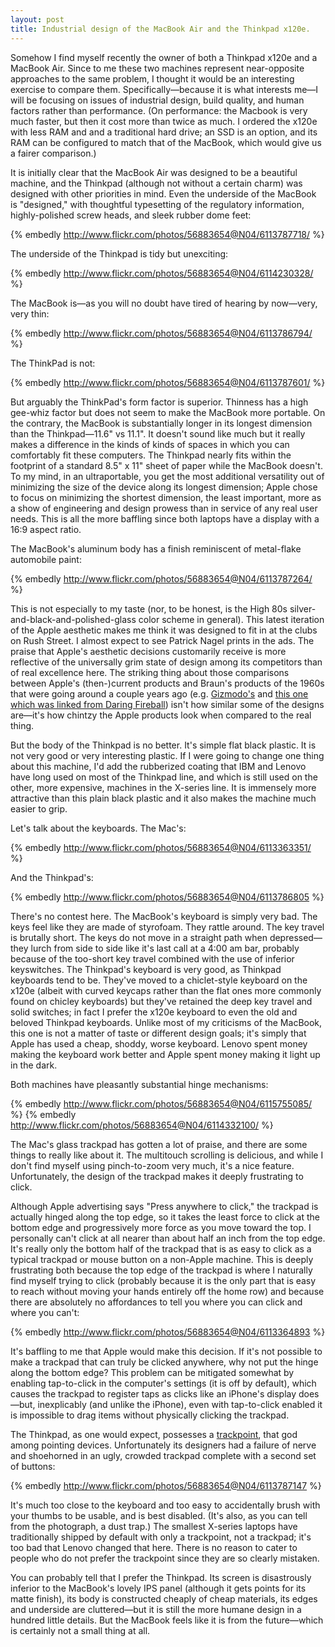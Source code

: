 ```yaml
---
layout: post
title: Industrial design of the MacBook Air and the Thinkpad x120e.
---
```


Somehow I find myself recently the owner of both a Thinkpad x120e and a MacBook Air. Since to me these two machines represent near-opposite approaches to the same problem, I thought it would be an interesting exercise to compare them. Specifically&mdash;because it is what interests me&mdash;I will be focusing on issues of industrial design, build quality, and human factors rather than performance. (On performance: the Macbook is very much faster, but then it cost more than twice as much. I ordered the x120e with less RAM and and a traditional hard drive; an SSD is an option, and its RAM can be configured to match that of the MacBook, which would give us a fairer comparison.)

It is initially clear that the MacBook Air was designed to be a beautiful machine, and the Thinkpad (although not without a certain charm) was designed with other priorities in mind. Even the underside of the MacBook is "designed," with thoughtful typesetting of the regulatory information, highly-polished screw heads, and sleek rubber dome feet:

{% embedly http://www.flickr.com/photos/56883654@N04/6113787718/ %}

The underside of the Thinkpad is tidy but unexciting:

{% embedly http://www.flickr.com/photos/56883654@N04/6114230328/ %}

The MacBook is&mdash;as you will no doubt have tired of hearing by now&mdash;very, very thin:

{% embedly http://www.flickr.com/photos/56883654@N04/6113786794/ %}

The ThinkPad is not:

{% embedly http://www.flickr.com/photos/56883654@N04/6113787601/ %}

But arguably the ThinkPad's form factor is superior. Thinness has a high gee-whiz factor but does not seem to make the MacBook more portable. On the contrary, the MacBook is substantially longer in its longest dimension than the Thinkpad&mdash;11.6" vs 11.1". It doesn't sound like much but it really makes a difference in the kinds of kinds of spaces in which you can comfortably fit these computers. The Thinkpad nearly fits within the footprint of a standard 8.5" x 11" sheet of paper while the MacBook doesn't. To my mind, in an ultraportable, you get the most additional versatility out of minimizing the size of the device along its longest dimension; Apple chose to focus on minimizing the shortest dimension, the least important, more as a show of engineering and design prowess than in service of any real user needs. This is all the more baffling since both laptops have a display with a 16:9 aspect ratio.

The MacBook's aluminum body has a finish reminiscent of metal-flake automobile paint:

{% embedly http://www.flickr.com/photos/56883654@N04/6113787264/ %}

This is not especially to my taste (nor, to be honest, is the High 80s silver-and-black-and-polished-glass color scheme in general). This latest iteration of the Apple aesthetic makes me think it was designed to fit in at the clubs on Rush Street. I almost expect to see Patrick Nagel prints in the ads. The praise that Apple's aesthetic decisions customarily receive is more reflective of the universally grim state of design among its competitors than of real excellence here. The striking thing about those comparisons between Apple's (then-)current products and Braun's products of the 1960s that were going around a couple years ago (e.g. <a href="http://gizmodo.com/343641/1960s-braun-products-hold-the-secrets-to-apples-future">Gizmodo's</a> and <a href="http://spiekermann.com/en/braun-apple/">this one which was linked from Daring Fireball</a>) isn't how similar some of the designs are&mdash;it's how chintzy the Apple products look when compared to the real thing.

But the body of the Thinkpad is no better. It's simple flat black plastic. It is not very good or very interesting plastic. If I were going to change one thing about this machine, I'd add the rubberized coating that IBM and Lenovo have long used on most of the Thinkpad line, and which is still used on the other, more expensive, machines in the X-series line. It is immensely more attractive than this plain black plastic and it also makes the machine much easier to grip.

Let's talk about the keyboards. The Mac's:

{% embedly http://www.flickr.com/photos/56883654@N04/6113363351/ %}

And the Thinkpad's:

{% embedly http://www.flickr.com/photos/56883654@N04/6113786805 %}

There's no contest here. The MacBook's keyboard is simply very bad. The keys feel like they are made of styrofoam. They rattle around. The key travel is brutally short. The keys do not move in a straight path when depressed&mdash;they lurch from side to side like it's last call at a 4:00 am bar, probably because of the too-short key travel combined with the use of inferior keyswitches. The Thinkpad's keyboard is very good, as Thinkpad keyboards tend to be. They've moved to a chiclet-style keyboard on the x120e (albeit with curved keycaps rather than the flat ones more commonly found on chicley keyboards) but they've retained the deep key travel and solid switches; in fact I prefer the x120e keyboard to even the old and beloved Thinkpad keyboards. Unlike most of my criticisms of the MacBook, this one is not a matter of taste or different design goals; it's simply that Apple has used a cheap, shoddy, worse keyboard. Lenovo spent money making the keyboard work better and Apple spent money making it light up in the dark.

Both machines have pleasantly substantial hinge mechanisms:

{% embedly http://www.flickr.com/photos/56883654@N04/6115755085/ %}
{% embedly http://www.flickr.com/photos/56883654@N04/6114332100/ %}

The Mac's glass trackpad has gotten a lot of praise, and there are some things to really like about it. The multitouch scrolling is delicious, and while I don't find myself using pinch-to-zoom very much, it's a nice feature. Unfortunately, the design of the trackpad makes it deeply frustrating to click.

Although Apple advertising says "Press anywhere to click," the trackpad is actually hinged along the top edge, so it takes the least force to click at the bottom edge and progressively more force as you move toward the top. I personally can't click at all nearer than about half an inch from the top edge. It's really only the bottom half of the trackpad that is as easy to click as a typical trackpad or mouse button on a non-Apple machine. This is deeply frustrating both because the top edge of the trackpad is where I naturally find myself trying to click (probably because it is the only part that is easy to reach without moving your hands entirely off the home row) and because there are absolutely no affordances to tell you where you can click and where you can't:

{% embedly http://www.flickr.com/photos/56883654@N04/6113364893 %}

It's baffling to me that Apple would make this decision. If it's not possible to make a trackpad that can truly be clicked anywhere, why not put the hinge along the bottom edge? This problem can be mitigated somewhat by enabling tap-to-click in the computer's settings (it is off by default), which causes the trackpad to register taps as clicks like an iPhone's display does&mdash;but, inexplicably (and unlike the iPhone), even with tap-to-click enabled it is impossible to drag items without physically clicking the trackpad.

The Thinkpad, as one would expect, possesses a <a href=" http://xkcd.com/243/">trackpoint</a>, that god among pointing devices. Unfortunately its designers had a failure of nerve and shoehorned in an ugly, crowded trackpad complete with a second set of buttons:

{% embedly http://www.flickr.com/photos/56883654@N04/6113787147 %}

It's much too close to the keyboard and too easy to accidentally brush with your thumbs to be usable, and is best disabled. (It's also, as you can tell from the photograph, a dust trap.) The smallest X-series laptops have traditionally shipped by default with only a trackpoint, not a trackpad; it's too bad that Lenovo changed that here. There is no reason to cater to people who do not prefer the trackpoint since they are so clearly mistaken.

You can probably tell that I prefer the Thinkpad. Its screen is disastrously inferior to the MacBook's lovely IPS panel (although it gets points for its matte finish), its body is constructed cheaply of cheap materials, its edges and underside are cluttered&mdash;but it is still the more humane design in a hundred little details. But the MacBook feels like it is from the future&mdash;which is certainly not a small thing at all.